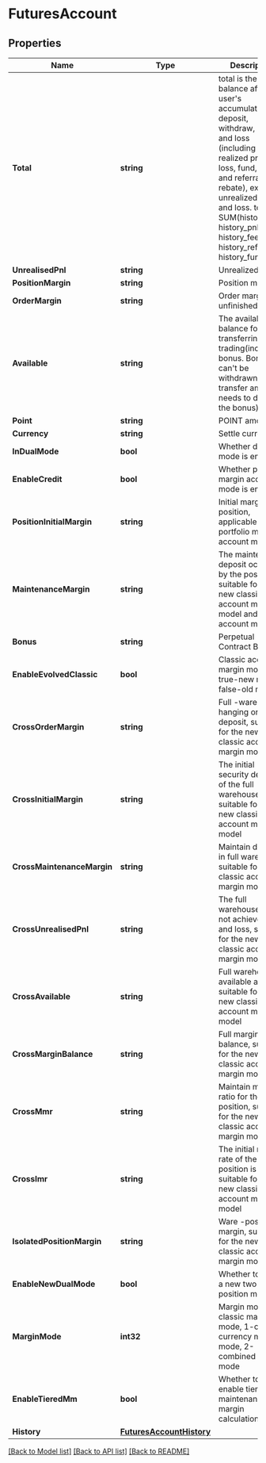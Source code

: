 # FuturesAccount

## Properties

Name | Type | Description | Notes
------------ | ------------- | ------------- | -------------
**Total** | **string** | total is the balance after the user&#39;s accumulated deposit, withdraw, profit and loss (including realized profit and loss, fund, fee and referral rebate), excluding unrealized profit and loss.  total &#x3D; SUM(history_dnw, history_pnl, history_fee, history_refr, history_fund) | [optional] 
**UnrealisedPnl** | **string** | Unrealized PNL. | [optional] 
**PositionMargin** | **string** | Position margin. | [optional] 
**OrderMargin** | **string** | Order margin of unfinished orders. | [optional] 
**Available** | **string** | The available balance for transferring or trading(including bonus. Bonus can&#39;t be withdrawn. The transfer amount needs to deduct the bonus) | [optional] 
**Point** | **string** | POINT amount. | [optional] 
**Currency** | **string** | Settle currency. | [optional] 
**InDualMode** | **bool** | Whether dual mode is enabled. | [optional] 
**EnableCredit** | **bool** | Whether portfolio margin account mode is enabled. | [optional] 
**PositionInitialMargin** | **string** | Initial margin position, applicable to the portfolio margin account model. | [optional] 
**MaintenanceMargin** | **string** | The maintenance deposit occupied by the position is suitable for the new classic account margin model and unified account model | [optional] 
**Bonus** | **string** | Perpetual Contract Bonus. | [optional] 
**EnableEvolvedClassic** | **bool** | Classic account margin mode, true-new mode, false-old mode. | [optional] 
**CrossOrderMargin** | **string** | Full -warehouse hanging order deposit, suitable for the new classic account margin model | [optional] 
**CrossInitialMargin** | **string** | The initial security deposit of the full warehouse is suitable for the new classic account margin model | [optional] 
**CrossMaintenanceMargin** | **string** | Maintain deposit in full warehouse, suitable for new classic account margin models | [optional] 
**CrossUnrealisedPnl** | **string** | The full warehouse does not achieve profit and loss, suitable for the new classic account margin model | [optional] 
**CrossAvailable** | **string** | Full warehouse available amount, suitable for the new classic account margin model | [optional] 
**CrossMarginBalance** | **string** | Full margin balance, suitable for the new classic account margin model. | [optional] 
**CrossMmr** | **string** | Maintain margin ratio for the full position, suitable for the new classic account margin model | [optional] 
**CrossImr** | **string** | The initial margin rate of the full position is suitable for the new classic account margin model | [optional] 
**IsolatedPositionMargin** | **string** | Ware -position margin, suitable for the new classic account margin model. | [optional] 
**EnableNewDualMode** | **bool** | Whether to open a new two-way position mode. | [optional] 
**MarginMode** | **int32** | Margin mode, 0-classic margin mode, 1-cross-currency margin mode, 2-combined margin mode | [optional] 
**EnableTieredMm** | **bool** | Whether to enable tiered maintenance margin calculation. | [optional] 
**History** | [**FuturesAccountHistory**](FuturesAccount_history.md) |  | [optional] 

[[Back to Model list]](../README.md#documentation-for-models) [[Back to API list]](../README.md#documentation-for-api-endpoints) [[Back to README]](../README.md)


